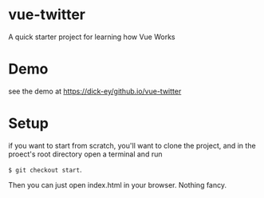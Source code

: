 # vue-twitter
A quick starter project for learning how Vue Works


# Demo
see the demo at [https://dick-ey/github.io/vue-twitter](https://dick-ey/github.io/vue-twitter)


# Setup
if you want to start from scratch, you'll want to clone the project, and in the proect's root directory open a terminal and run 

`$ git checkout start`.

Then you can just open index.html in your browser. Nothing fancy.

